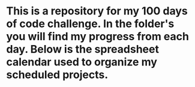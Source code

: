 # This is a repository for my 100 days of code challenge. In the folder's you will find my progress from each day. Below is the spreadsheet calendar used to organize my scheduled projects.